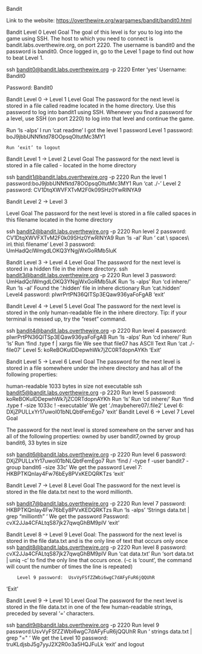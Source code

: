 Bandit

Link to the website: https://overthewire.org/wargames/bandit/bandit0.html

Bandit Level 0
Level Goal
The goal of this level is for you to log into the game using SSH. The host to which you need to connect is bandit.labs.overthewire.org, on port 2220. The username is bandit0 and the password is bandit0. Once logged in, go to the Level 1 page to find out how to beat Level 1.

ssh bandit0@bandit.labs.overthewire.org -p 2220
Enter ‘yes’
Username: Bandit0

Password: Bandit0


Bandit Level 0 → Level 1
Level Goal
The password for the next level is stored in a file called readme located in the home directory. Use this password to log into bandit1 using SSH. Whenever you find a password for a level, use SSH (on port 2220) to log into that level and continue the game.

Run ‘ls -alps’
I run ‘cat readme’
I got the level 1 password
Level 1 password: boJ9jbbUNNfktd78OOpsqOltutMc3MY1

    Run ‘exit’ to logout
Bandit Level 1 → Level 2
Level Goal
The password for the next level is stored in a file called - located in the home directory

ssh bandit1@bandit.labs.overthewire.org -p 2220
Run the level 1 password:boJ9jbbUNNfktd78OOpsqOltutMc3MY1
Run ‘cat ./-’
Level 2 password: CV1DtqXWVFXTvM2F0k09SHz0YwRINYA9




Bandit Level 2 → Level 3

Level Goal
The password for the next level is stored in a file called spaces in this filename located in the home directory

ssh bandit2@bandit.labs.overthewire.org -p 2220
Run level 2 password: CV1DtqXWVFXTvM2F0k09SHz0YwRINYA9
Run ‘ls -al’
Run ‘ cat \  spaces\  in\  this\  filename’
Level 3 password: UmHadQclWmgdLOKQ3YNgjWxGoRMb5luK



Bandit Level 3 → Level 4
Level Goal
The password for the next level is stored in a hidden file in the inhere directory.
ssh bandit3@bandit.labs.overthewire.org -p 2220
Run level 3 password: UmHadQclWmgdLOKQ3YNgjWxGoRMb5luK
Run ‘ls -alps’
Run ‘cd inhere/’
Run ‘ls -al’
Found the ‘.hidden’ file in inhere dictionary
Run ‘cat.hidden’
Level4 password: pIwrPrtPN36QITSp3EQaw936yaFoFgAB
‘exit’


Bandit Level 4 → Level 5
Level Goal
The password for the next level is stored in the only human-readable file in the inhere directory. Tip: if your terminal is messed up, try the “reset” command.

ssh bandit4@bandit.labs.overthewire.org -p 2220
Run level 4 password: pIwrPrtPN36QITSp3EQaw936yaFoFgAB
Run ‘ls -alps’
Run ‘cd inhere/’
Run ‘ls’
Run ‘find .type f | xargs file
We see that file07 has ASCII Text
Run ‘cat ./-file07’
Level 5: koReBOKuIDDepwhWk7jZC0RTdopnAYKh
‘Exit’


Bandit Level 5 → Level 6
Level Goal
The password for the next level is stored in a file somewhere under the inhere directory and has all of the following properties:

human-readable
1033 bytes in size
not executable
ssh bandit5@bandit.labs.overthewire.org -p 2220
Run level 5 password: koReBOKuIDDepwhWk7jZC0RTdopnAYKh
Run ‘ls’
Run ‘cd inhere/’
Run ‘find .type f -size 1033c ! -executable’
We get ‘./maybehere07/.file2’
Level 6: DXjZPULLxYr17uwoI01bNLQbtFemEgo7
‘exit’
Bandit Level 6 → Level 7
Level Goal

The password for the next level is stored somewhere on the server and has all of the following properties: owned by user bandit7,owned by group bandit6, 33 bytes in size

ssh bandit6@bandit.labs.overthewire.org -p 2220
Run level 6 password: DXjZPULLxYr17uwoI01bNLQbtFemEgo7
Run ‘find / -type f -user bandit7 -group bandit6 -size 33c’
We get the password
Level 7: HKBPTKQnIay4Fw76bEy8PVxKEDQRKTzs
‘exit'


Bandit Level 7 → Level 8
Level Goal
The password for the next level is stored in the file data.txt next to the word millionth.

ssh bandit7@bandit.labs.overthewire.org -p 2220
Run level 7 password: HKBPTKQnIay4Fw76bEy8PVxKEDQRKTzs
Run ‘ls -alps’
‘Strings data.txt | grep “millionth” ‘
We get the password
Password: cvX2JJa4CFALtqS87jk27qwqGhBM9plV
‘exit’

Bandit Level 8 → Level 9
Level Goal: The password for the next level is stored in the file data.txt and is the only line of text that occurs only once
ssh bandit8@bandit.labs.overthewire.org -p 2220
Run level 8 password: cvX2JJa4CFALtqS87jk27qwqGhBM9plV
Run ‘cat data.txt’
 Run ‘sort data.txt | uniq -c’ to find the only line that occurs once.
(-c is ‘count’, the command will count the number of times the line is repeated)

        Level 9 password:  UsvVyFSfZZWbi6wgC7dAFyFuR6jQQUhR

‘Exit’


Bandit Level 9 → Level 10
Level Goal
The password for the next level is stored in the file data.txt in one of the few human-readable strings, preceded by several ‘=’ characters.

ssh bandit9@bandit.labs.overthewire.org -p 2220
Run level 9 password:UsvVyFSfZZWbi6wgC7dAFyFuR6jQQUhR
Run ‘ strings data.txt | grep "=" ‘
We get the Level 10 password: truKLdjsbJ5g7yyJ2X2R0o3a5HQJFuLk
‘exit’ and logout




   



 







